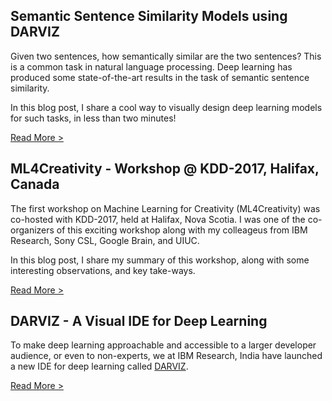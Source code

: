 ## Semantic Sentence Similarity Models using DARVIZ

Given two sentences, how semantically similar are the two sentences? This is a common task in natural language processing. Deep learning has produced some state-of-the-art results in the task of semantic sentence similarity.

In this blog post, I share a cool way to visually design deep learning models for such tasks, in less than two minutes!

[Read More >](blogs/darviz_text_classification.md)

## ML4Creativity - Workshop @ KDD-2017, Halifax, Canada

The first workshop on Machine Learning for Creativity (ML4Creativity) was co-hosted with KDD-2017, held at Halifax, Nova Scotia. I was one of the co-organizers of this exciting workshop along with my colleageus from IBM Research, Sony CSL, Google Brain, and UIUC.

In this blog post, I share my summary of this workshop, along with some interesting observations, and key take-ways. 

[Read More >](blogs/ml4creativity.md)

## DARVIZ - A Visual IDE for Deep Learning

To make deep learning approachable and accessible to a larger developer audience, or even to non-experts, we at IBM Research, India have launched a new IDE for deep learning called [DARVIZ](http://darviz.mybluemix.net/).

[Read More >](blogs/darviz.md)
